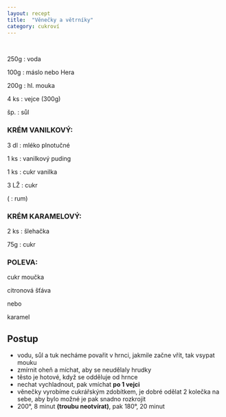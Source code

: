 ```yaml
---
layout: recept
title:  "Věnečky a větrníky"
category: cukroví
---
```


<br>

<div class="ingredience" markdown="1">

250g
: voda

100g
: máslo nebo Hera

200g
: hl. mouka

4 ks
: vejce (300g)

šp.
: sůl

### KRÉM VANILKOVÝ:

3 dl
: mléko plnotučné

1 ks
: vanilkový puding

1 ks
: cukr vanilka

3 LŽ
: cukr

(
: rum)

### KRÉM KARAMELOVÝ:

2 ks
: šlehačka

75g
: cukr

### POLEVA:

cukr moučka

citronová šťáva

nebo

karamel

</div>

## Postup

<div class="postup" markdown="1">  

- vodu, sůl a tuk necháme povařit v hrnci, jakmile začne vřít, tak vsypat mouku
- zmírnit oheň a míchat, aby se neudělaly hrudky
- těsto je hotové, když se odděluje od hrnce
- nechat vychladnout, pak vmíchat **po 1 vejci**
- věnečky vyrobíme cukrářským zdobítkem, je dobré odělat 2 kolečka na sebe, aby bylo možné je pak snadno rozkrojit
- 200°, 8 minut **(troubu neotvírat)**, pak 180°, 20 minut

</div>
